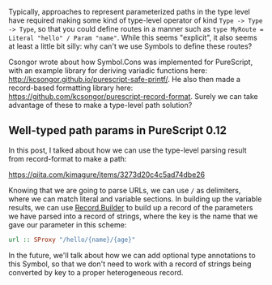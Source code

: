 Typically, approaches to represent parameterized paths in the type level have required making some kind of type-level operator of kind `Type -> Type -> Type`, so that you could define routes in a manner such as `type MyRoute = Literal "hello" / Param "name"`. While this seems "explicit", it also seems at least a little bit silly: why can't we use Symbols to define these routes?

Csongor wrote about how Symbol.Cons was implemented for PureScript, with an example library for deriving variadic functions here: <http://kcsongor.github.io/purescript-safe-printf/>. He also then made a record-based formatting library here: <https://github.com/kcsongor/purescript-record-format>. Surely we can take advantage of these to make a type-level path solution?

## Well-typed path params in PureScript 0.12

In this post, I talked about how we can use the type-level parsing result from record-format to make a path:

<https://qiita.com/kimagure/items/3273d20c4c5ad74dbe26>

Knowing that we are going to parse URLs, we can use `/` as delimiters, where we can match literal and variable sections. In building up the variable results, we can use [Record.Builder](https://pursuit.purescript.org/packages/purescript-record/1.0.0/docs/Record.Builder) to build up a record of the parameters we have parsed into a record of strings, where the key is the name that we gave our parameter in this scheme:

```hs
url :: SProxy "/hello/{name}/{age}"
```

In the future, we'll talk about how we can add optional type annotations to this Symbol, so that we don't need to work with a record of strings being converted by key to a proper heterogeneous record.

